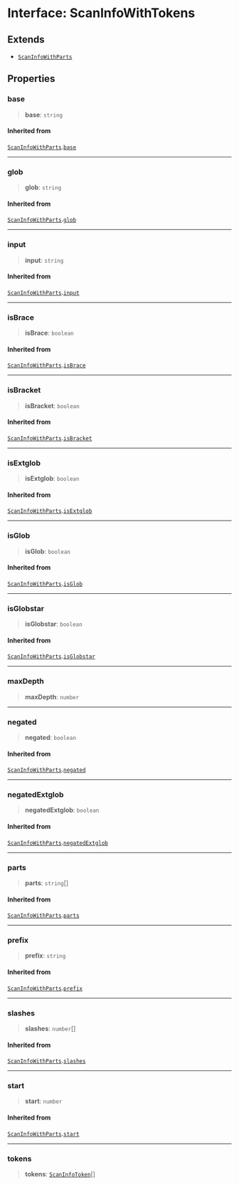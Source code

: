 # Interface: ScanInfoWithTokens

## Extends

- [`ScanInfoWithParts`](ScanInfoWithParts.md)

## Properties

### base

> **base**: `string`

#### Inherited from

[`ScanInfoWithParts`](ScanInfoWithParts.md).[`base`](ScanInfoWithParts.md#base)

***

### glob

> **glob**: `string`

#### Inherited from

[`ScanInfoWithParts`](ScanInfoWithParts.md).[`glob`](ScanInfoWithParts.md#glob)

***

### input

> **input**: `string`

#### Inherited from

[`ScanInfoWithParts`](ScanInfoWithParts.md).[`input`](ScanInfoWithParts.md#input)

***

### isBrace

> **isBrace**: `boolean`

#### Inherited from

[`ScanInfoWithParts`](ScanInfoWithParts.md).[`isBrace`](ScanInfoWithParts.md#isbrace)

***

### isBracket

> **isBracket**: `boolean`

#### Inherited from

[`ScanInfoWithParts`](ScanInfoWithParts.md).[`isBracket`](ScanInfoWithParts.md#isbracket)

***

### isExtglob

> **isExtglob**: `boolean`

#### Inherited from

[`ScanInfoWithParts`](ScanInfoWithParts.md).[`isExtglob`](ScanInfoWithParts.md#isextglob)

***

### isGlob

> **isGlob**: `boolean`

#### Inherited from

[`ScanInfoWithParts`](ScanInfoWithParts.md).[`isGlob`](ScanInfoWithParts.md#isglob)

***

### isGlobstar

> **isGlobstar**: `boolean`

#### Inherited from

[`ScanInfoWithParts`](ScanInfoWithParts.md).[`isGlobstar`](ScanInfoWithParts.md#isglobstar)

***

### maxDepth

> **maxDepth**: `number`

***

### negated

> **negated**: `boolean`

#### Inherited from

[`ScanInfoWithParts`](ScanInfoWithParts.md).[`negated`](ScanInfoWithParts.md#negated)

***

### negatedExtglob

> **negatedExtglob**: `boolean`

#### Inherited from

[`ScanInfoWithParts`](ScanInfoWithParts.md).[`negatedExtglob`](ScanInfoWithParts.md#negatedextglob)

***

### parts

> **parts**: `string`[]

#### Inherited from

[`ScanInfoWithParts`](ScanInfoWithParts.md).[`parts`](ScanInfoWithParts.md#parts)

***

### prefix

> **prefix**: `string`

#### Inherited from

[`ScanInfoWithParts`](ScanInfoWithParts.md).[`prefix`](ScanInfoWithParts.md#prefix)

***

### slashes

> **slashes**: `number`[]

#### Inherited from

[`ScanInfoWithParts`](ScanInfoWithParts.md).[`slashes`](ScanInfoWithParts.md#slashes)

***

### start

> **start**: `number`

#### Inherited from

[`ScanInfoWithParts`](ScanInfoWithParts.md).[`start`](ScanInfoWithParts.md#start)

***

### tokens

> **tokens**: [`ScanInfoToken`](ScanInfoToken.md)[]
